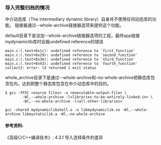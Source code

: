 ### 导入完整归档的情况

中介动态库（The intermediary dynamic library）自身并不使用任何动态库的功能。
链接器通过--whole-archive链接器选项来提供这个功能。

default目录下是没加--whole-archive链接器选项的工程，最终app链接mydynamiclib库时会报undefined reference的错误
```
main.c:(.text+0x1c): undefined reference to `first_function'
main.c:(.text+0x29): undefined reference to `second_function'
main.c:(.text+0x36): undefined reference to `third_function'
main.c:(.text+0x43): undefined reference to `fourth_function'
collect2: error: ld returned 1 exit status
```

whole_archive目录下是通过--whole-archive和-no-whole-archive把静态库包含在内，达到把整个静态库包含在中介动态库中的目的。
```
$ gcc -fPIC <source files> -o <executable-output-file> \
        -Wl,--whole-archive -l<libraries-to-be-entirely-linked-in> \
        -Wl,--no-whole-archive -l<all-other-libraries>
```
```
gcc -shared mydynamiclibshell.o -o libmydynamiclib.so -Wl,--whole-archive libmystaticlib.a -Wl,-no-whole-archive
```

#### 参考资料:
《高级C/C++编译技术》: 4.3.1 导入选择条件的差异
